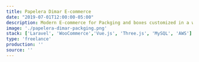 ```yaml
---
title: Papelera Dimar E-commerce
date: "2019-07-01T12:00:00-05:00"
description: Modern E-commerce for Packging and boxes customized in a web app with 3D technology.
image: './papelera-dimar-packging.png'
stack: ['Laravel', 'WooCommerce','Vue.js', 'Three.js', 'MySQL', 'AWS']
type: 'freelance'
production: ''
source: '' 
---
```


